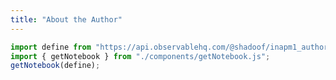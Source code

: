 ```yaml
---
title: "About the Author"
---
```

```js
import define from "https://api.observablehq.com/@shadoof/inapm1_authorbio.js?v=3";
import { getNotebook } from "./components/getNotebook.js";
getNotebook(define);
```
<div id="notebook-div"></div>